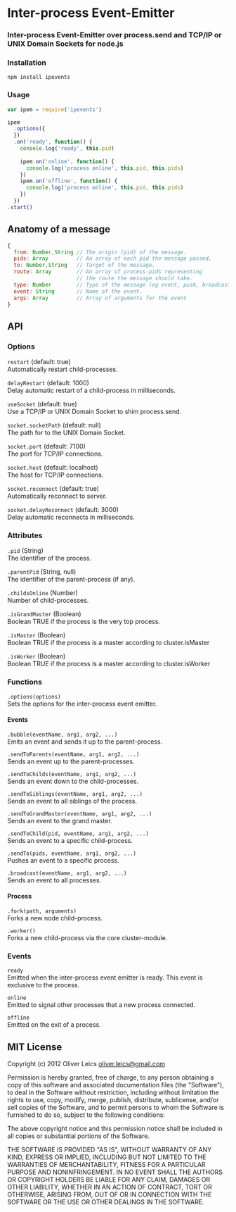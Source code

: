 
Inter-process Event-Emitter
==========================

### Inter-process Event-Emitter over process.send and TCP/IP or UNIX Domain Sockets for node.js

### Installation

```npm install ipevents```

### Usage

```js
var ipem = require('ipevents')

ipem
  .options({
  })
  .on('ready', function() {
    console.log('ready', this.pid)
    
    ipem.on('online', function() {
      console.log('process online', this.pid, this.pids)
    })
    ipem.on('offline', function() {
      console.log('process online', this.pid, this.pids)
    })
  })
.start()
```

Anatomy of a message
--------------------

```js
{
  from: Number,String // The origin (pid) of the message.
  pids: Array         // An array of each pid the message passed.
  to: Number,String   // Target of the message.
  route: Array        // An array of process-pids representing
                      // the route the message should take.
  type: Number        // Type of the message (eg event, push, broadcast).
  event: String       // Name of the event.
  args: Array         // Array of arguments for the event
}
```

API
---

### Options

``restart`` (default: true)  
Automatically restart child-processes.

``delayRestart`` (default: 1000)  
Delay automatic restart of a child-process in milliseconds.

``useSocket`` (default: true)  
Use a TCP/IP or UNIX Domain Socket to shim process.send.

``socket.socketPath`` (default: null)  
The path for to the UNIX Domain Socket.

``socket.port`` (default: 7100)  
The port for TCP/IP connections.

``socket.host`` (default: localhost)  
The host for TCP/IP connections.

``socket.reconnect`` (default: true)  
Automatically reconnect to server.

``socket.delayReconnect`` (default: 3000)  
Delay automatic reconnects in milliseconds.

### Attributes

``.pid`` (String)  
The identifier of the process.

``.parentPid`` (String, null)  
The identifier of the parent-process (if any).

``.childsOnline`` (Number)  
Number of child-processes.

``.isGrandMaster`` (Boolean)  
Boolean TRUE if the process is the very top process.

``.isMaster`` (Boolean)  
Boolean TRUE if the process is a master according to cluster.isMaster

``.isWorker`` (Boolean)  
Boolean TRUE if the process is a master according to cluster.isWorker

### Functions

``.options(options)``  
Sets the options for the inter-process event emitter.

#### Events

``.bubble(eventName, arg1, arg2, ...)``  
Emits an event and sends it up to the parent-process.

``.sendToParents(eventName, arg1, arg2, ...)``  
Sends an event up to the parent-processes.

``.sendToChilds(eventName, arg1, arg2, ...)``  
Sends an event down to the child-processes.

``.sendToSiblings(eventName, arg1, arg2, ...)``  
Sends an event to all siblings of the process.

``.sendToGrandMaster(eventName, arg1, arg2, ...)``  
Sends an event to the grand master.

``.sendToChild(pid, eventName, arg1, arg2, ...)``  
Sends an event to a specific child-process.

``.sendTo(pids, eventName, arg1, arg2, ...)``  
Pushes an event to a specific process.

``.broadcast(eventName, arg1, arg2, ...)``  
Sends an event to all processes.

#### Process

``.fork(path, arguments)``  
Forks a new node child-process.

``.worker()``  
Forks a new child-process via the core cluster-module.

### Events

``ready``  
Emitted when the inter-process event emitter is ready.
This event is exclusive to the process.

``online``  
Emitted to signal other processes that a new process connected.

``offline``  
Emitted on the exit of a process.

MIT License
-----------

Copyright (c) 2012 Oliver Leics <oliver.leics@gmail.com>

Permission is hereby granted, free of charge, to any person obtaining a copy of this software and associated documentation files (the "Software"), to deal in the Software without restriction, including without limitation the rights to use, copy, modify, merge, publish, distribute, sublicense, and/or sell copies of the Software, and to permit persons to whom the Software is furnished to do so, subject to the following conditions:

The above copyright notice and this permission notice shall be included in all copies or substantial portions of the Software.

THE SOFTWARE IS PROVIDED "AS IS", WITHOUT WARRANTY OF ANY KIND, EXPRESS OR IMPLIED, INCLUDING BUT NOT LIMITED TO THE WARRANTIES OF MERCHANTABILITY, FITNESS FOR A PARTICULAR PURPOSE AND NONINFRINGEMENT. IN NO EVENT SHALL THE AUTHORS OR COPYRIGHT HOLDERS BE LIABLE FOR ANY CLAIM, DAMAGES OR OTHER LIABILITY, WHETHER IN AN ACTION OF CONTRACT, TORT OR OTHERWISE, ARISING FROM, OUT OF OR IN CONNECTION WITH THE SOFTWARE OR THE USE OR OTHER DEALINGS IN THE SOFTWARE.

